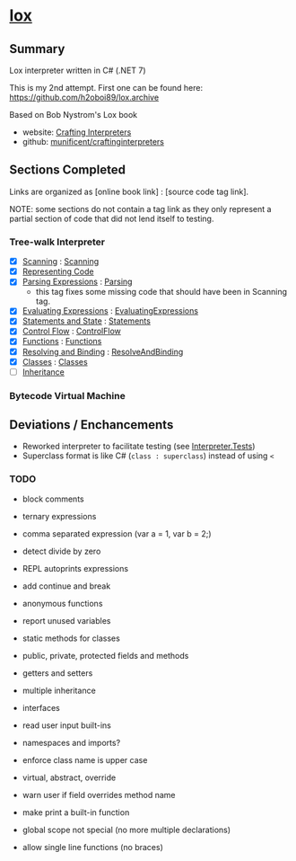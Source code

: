# [lox](https://github.com/h2oboi89/lox)

## Summary

Lox interpreter written in C# (.NET 7)

This is my 2nd attempt. First one can be found here: https://github.com/h2oboi89/lox.archive

Based on Bob Nystrom's Lox book
 - website: <a href="http://craftinginterpreters.com/">Crafting Interpreters</a>
 - github:  <a href="https://github.com/munificent/craftinginterpreters">munificent/craftinginterpreters</a>

## Sections Completed

Links are organized as [online book link] : [source code tag link].

NOTE: some sections do not contain a tag link as they only represent a partial section of code that did not lend itself to testing.

### Tree-walk Interpreter

- [x] [Scanning](http://craftinginterpreters.com/scanning.html) : [Scanning](https://github.com/h2oboi89/lox/releases/tag/Scanning)
- [x] [Representing Code](http://craftinginterpreters.com/representing-code.html)
- [x] [Parsing Expressions](http://craftinginterpreters.com/parsing-expressions.html) : [Parsing](https://github.com/h2oboi89/lox/releases/tag/Parsing)
  - this tag fixes some missing code that should have been in Scanning tag.
- [x] [Evaluating Expressions](http://craftinginterpreters.com/evaluating-expressions.html) : [EvaluatingExpressions](https://github.com/h2oboi89/lox/releases/tag/EvaluatingExpressions)
- [x] [Statements and State](http://craftinginterpreters.com/statements-and-state.html) : [Statements](https://github.com/h2oboi89/lox/releases/tag/Statements)
- [x] [Control Flow](http://craftinginterpreters.com/control-flow.html) : [ControlFlow](https://github.com/h2oboi89/lox/releases/tag/ControlFlow)
- [x] [Functions](http://craftinginterpreters.com/functions.html) : [Functions](https://github.com/h2oboi89/lox/releases/tag/Functions)
- [x] [Resolving and Binding](http://craftinginterpreters.com/resolving-and-binding.html) : [ResolveAndBinding](https://github.com/h2oboi89/lox/releases/tag/ResolveAndBinding)
- [x] [Classes](http://craftinginterpreters.com/classes.html) : [Classes](https://github.com/h2oboi89/lox/releases/tag/Classes)
- [ ] [Inheritance](http://craftinginterpreters.com/inheritance.html)

### Bytecode Virtual Machine

## Deviations / Enchancements
- Reworked interpreter to facilitate testing (see [Interpreter.Tests](https://github.com/h2oboi89/lox/tree/main/Interpreter.Tests))
- Superclass format is like C# (`class : superclass`) instead of using `<`

### TODO
- block comments
- ternary expressions
- comma separated expression (var a = 1, var b = 2;)
- detect divide by zero
- REPL autoprints expressions
- add continue and break
- anonymous functions
- report unused variables
- static methods for classes
- public, private, protected fields and methods
- getters and setters
- multiple inheritance
- interfaces
- read user input built-ins
- namespaces and imports?

- enforce class name is upper case
- virtual, abstract, override
- warn user if field overrides method name
- make print a built-in function
- global scope not special (no more multiple declarations)
- allow single line functions (no braces)